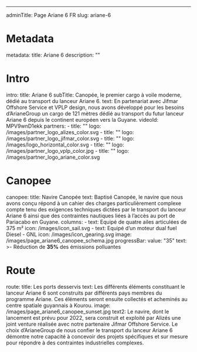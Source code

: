 ---
adminTitle: Page Ariane 6 FR
slug: ariane-6
# Metadata
metadata: 
  title: Ariane 6
  description: ""
# Intro
intro:
  title: Ariane 6
  subTitle: Canopée, le premier cargo à voile moderne, dédié au transport du lanceur Ariane 6.
  text: En partenariat avec Jifmar Offshore Service et VPLP design, nous avons développé pour les besoins d’ArianeGroup un cargo de 121 mètres dédié au transport du futur lanceur Ariane 6 depuis le continent européen vers la Guyane.
  videoId: MPV9wnD1ekk
  partners: 
    - title: ""
      logo: /images/partner_logo_alizes_color.svg
    - title: ""
      logo: /images/partner_logo_jifmar_color.svg
    - title: ""
      logo: /images/logo_horizontal_color.svg
    - title: ""
      logo: /images/partner_logo_vplp_color.jpg
    - title: ""
      logo: /images/partner_logo_ariane_color.svg
# Canopee
canopee:
  title: Navire Canopée
  text: Baptisé Canopée, le navire que nous avons conçu répond à un cahier des charges particulièrement complexe compte tenu des exigences techniques dictées par le transport du lanceur Ariane 6 ainsi que des contraintes nautiques liées à l’accès au port de Pariacabo en Guyane.
  columns:
    - text: Equipé de quatre ailes articulées de 375 m²
      icon: /images/icon_sail.svg
    - text: Equipé d’un moteur dual fuel Diesel - GNL
      icon: /images/icon_gearing.svg
  image: /images/page_ariane6_canopee_schema.jpg
  progressBar:
    value: "35"
    text: >-
      Réduction de **35%** des émissions polluantes
# Route
route:
  title: Les ports desservis
  text: Les différents éléments constituant le lanceur Ariane 6 sont construits par différents pays membres du programme Ariane. Ces éléments seront ensuite collectés et acheminés au centre spatiale guyannais à Kourou.
  image: /images/page_ariane6_canopee_sunset.jpg
  text2: Le navire, dont le lancement est prévu pour 2022, sera construit et exploité par Alizés une joint venture réalisée avec notre partenaire Jifmar Offshore Service. Le choix d’ArianeGroup de nous confier le transport du lanceur Ariane 6 démontre notre capacité à concevoir des projets spécifiques et sur mesure pour répondre à des contraintes industrielles complexes.
